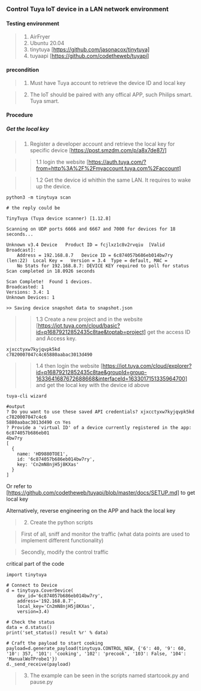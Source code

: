 ### Control Tuya IoT device in a LAN network environment

#### Testing environment

> 1. AirFryer 
> 2. Ubuntu 20.04 
> 3. tinytuya
[https://github.com/jasonacox/tinytuya]
> 4. tuyaapi
[https://github.com/codetheweb/tuyapi]

#### precondition

> 1. Must have Tuya account to retrieve the device ID and local key

> 2. The IoT should be paired with any offical APP, such Philips smart. Tuya smart.

#### Procedure

##### Get the local key


> 1. Register a developer account and retrieve the local key for specific device
[https://post.smzdm.com/p/a8x7de87/]

>> 1.1 login the website [https://auth.tuya.com/?from=http%3A%2F%2Fmyaccount.tuya.com%2Faccount]

>> 1.2 Get the device id whithin the same LAN. It requires to wake up the device.

```
python3 -m tinytuya scan

```
```
# the reply could be

TinyTuya (Tuya device scanner) [1.12.8]

Scanning on UDP ports 6666 and 6667 and 7000 for devices for 18 seconds...

Unknown v3.4 Device   Product ID = fcjlxz1c8v2rvqiu  [Valid Broadcast]:
    Address = 192.168.8.7   Device ID = 6c874057b686eb014bw7ry (len:22)  Local Key =   Version = 3.4  Type = default, MAC = 
    No Stats for 192.168.8.7: DEVICE KEY required to poll for status
Scan completed in 18.0926 seconds                  
                    
Scan Complete!  Found 1 devices.
Broadcasted: 1
Versions: 3.4: 1
Unknown Devices: 1

>> Saving device snapshot data to snapshot.json

```

>> 1.3 Create a new project and in the website [https://iot.tuya.com/cloud/basic?id=p16879212852435c8tae&toptab=project] get the access ID and Access key.

```
xjxcctyxw7kyjqvpk5kd
c7820007047c4c65880aabac3013d490

```

>> 1.4 then login the website [https://iot.tuya.com/cloud/explorer?id=p16879212852435c8tae&groupId=group-1633641687672688668&interfaceId=1633017151335964700] and get the local key with the device id above



```
tuya-cli wizard

#output
? Do you want to use these saved API credentials? xjxcctyxw7kyjqvpk5kd c7820007047c4c6
5880aabac3013d490 cn Yes
? Provide a 'virtual ID' of a device currently registered in the app: 6c874057b686eb01
4bw7ry
[
  {
    name: 'HD9880TOE1',
    id: '6c874057b686eb014bw7ry',
    key: 'Cn2mN8njH5j8KXas'
  }
]

```
Or refer to [https://github.com/codetheweb/tuyapi/blob/master/docs/SETUP.md] to get local key

Alternatively, reverse engineering on the APP and hack the local key




> 2. Create the python scripts

> First of all, sniff and monitor the traffic (what data points are used to implement different functionality)

> Secondly, modify the control traffic
 
critical part of the code

```
import tinytuya

# Connect to Device
d = tinytuya.CoverDevice(
    dev_id='6c874057b686eb014bw7ry',
    address='192.168.8.7',      
    local_key='Cn2mN8njH5j8KXas',
    version=3.4)

# Check the status
data = d.status()
print('set_status() result %r' % data)

# Craft the payload to start cooking
payload=d.generate_payload(tinytuya.CONTROL_NEW, {'6': 40, '9': 60, '10': 357, '101': 'cooking', '102': 'precook', '103': False, '104': 'ManualWoTProbe1'})
d._send_receive(payload)

```
> 3. The example can be seen in the scripts named startcook.py and pause.py

